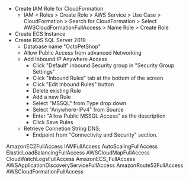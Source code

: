 - Create IAM Role for CloudFormation
    - IAM > Roles > Create Role > AWS Service > Use Case > CloudFormation > Search for CloudFormation > Select AWSCloudFormationFullAccess > Name Role > Create Role
- Create ECS Instance
- Create RDS SQL Server 2019
    - Database name "OctoPetShop"
    - Allow Public Access from advanced Networking
    - Add Inbound IP Anywhere Access 
        - Click "Default" inbound Security group in "Security Group Settings"
        - Click "Inbound Rules" tab at the bottom of the screen
        - Click "Edit Inbound Rules" button
        - Delete existing Rule
        - Add a new Rule
        - Select "MSSQL" from Type drop down
        - Select "Anywhere-IPv4" from Source
        - Enter "Allow Public MSSQL Access" as the description
        - Click Save Rules
    - Retrieve Connetion String DNS;
        - Endpoint from "Connectivity and Security" section.



AmazonEC2FullAccess
IAMFullAccess
AutoScalingFullAccess
ElasticLoadBalancingFullAccess
AWSCloudMapFullAccess
CloudWatchLogsFullAccess
AmazonECS_FullAccess
AWSApplicationDiscoveryServiceFullAccess
AmazonRoute53FullAccess
AWSCloudFormationFullAccess 